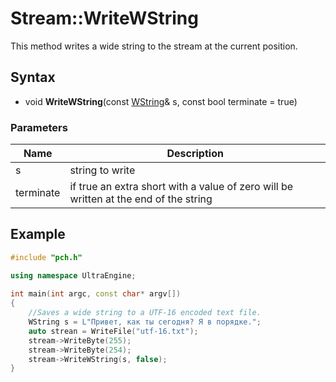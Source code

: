 # Stream::WriteWString #
This method writes a wide string to the stream at the current position.

## Syntax ##
- void **WriteWString**(const [WString](WString.md)& s, const bool terminate = true)

### Parameters ###
| Name | Description |
|---|---|
| s | string to write |
| terminate | if true an extra short with a value of zero will be written at the end of the string |

## Example ##

```c++
#include "pch.h"

using namespace UltraEngine;
 
int main(int argc, const char* argv[])
{
    //Saves a wide string to a UTF-16 encoded text file.
    WString s = L"Привет, как ты сегодня? Я в порядке.";
    auto strean = WriteFile("utf-16.txt");
    stream->WriteByte(255);
    stream->WriteByte(254);
    stream->WriteWString(s, false);
}
```
